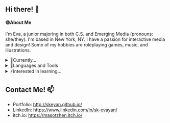 ## Hi there! 👋 
<!--
**skeyan/skeyan** is a ✨ _special_ ✨ repository because its `README.md` (this file) appears on your GitHub profile.

Here are some ideas to get you started:

- 🔭 I’m currently working on ...
-  I’m currently learning ...
- 👯 I’m looking to collaborate on ...
- 🤔 I’m looking for help with ...
- 💬 Ask me about ...
-   How to reach me: ...
- 😄 Pronouns: ...
- ⚡ Fun fact: ...
-->
#### 😄About Me
  I'm Eva, a junior majoring in both C.S. and Emerging Media (pronouns: she/they).
  I'm based in New York, NY. I have a passion for interactive media and design!
  Some of my hobbies are roleplaying games, music, and illustrations. 
  
<details>
<summary>🌱Currently... </summary>
  <li>making art for a small game, "Business as Usual," for Waffle Games 2021</li>
  <li>learning Swift with the UIKit</li>
  <li>anticipating my summer internship with LinkedIn</li>
</details>

<details>
<summary>🔧Languages and Tools </summary>
  <li>HTML/CSS</li>
  <li>JavaScript, Node.js, React, Redux, Bootstrap</li>
  <li>C++</li>
  <li>Python</li>
  <li>Some C#</li>
  <li>Some Swift</li>
</details>

<details>
<summary>⚡Interested in learning... </summary>
  <li>more web dev</li>
  <li>game dev in Unity</li>
  <li>anatomy and 2D illustratrations and animation</li>
  <li>project and product management</li>
</details>

## Contact Me! 📫
- Portfolio: http://skeyan.github.io/
- LinkedIn: https://www.linkedin.com/in/sk-evayan/
- itch.io: https://masotzhen.itch.io/
